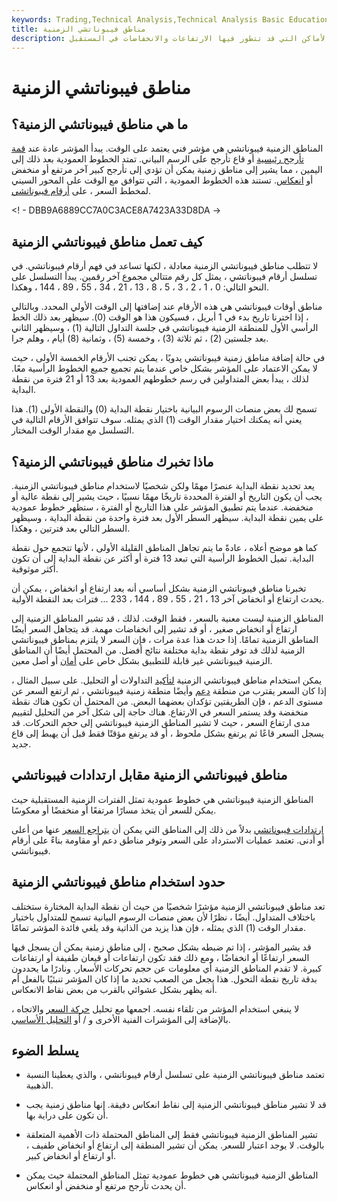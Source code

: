 ```yaml
---
keywords: Trading,Technical Analysis,Technical Analysis Basic Education
title: مناطق فيبوناتشي الزمنية
description: مناطق فيبوناتشي الزمنية هي مؤشر قائم على الوقت يستخدمه المتداولون لتحديد الأماكن التي قد تتطور فيها الارتفاعات والانخفاضات في المستقبل.
---
```


# مناطق فيبوناتشي الزمنية
## ما هي مناطق فيبوناتشي الزمنية؟

المناطق الزمنية فيبوناتشي هي مؤشر فني يعتمد على الوقت. يبدأ المؤشر عادة عند [قمة تأرجح رئيسية](/swinghigh) أو قاع تأرجح على الرسم البياني. تمتد الخطوط العمودية بعد ذلك إلى اليمين ، مما يشير إلى مناطق زمنية يمكن أن تؤدي إلى تأرجح كبير آخر مرتفع أو منخفض أو [انعكاس](/reversal). تستند هذه الخطوط العمودية ، التي تتوافق مع الوقت على المحور السيني لمخطط السعر ، على [أرقام فيبوناتشي](/fibonaccilines).

<! - DBB9A6889CC7A0C3ACE8A7423A33D8DA ->

## كيف تعمل مناطق فيبوناتشي الزمنية

لا تتطلب مناطق فيبوناتشي الزمنية معادلة ، لكنها تساعد في فهم أرقام فيبوناتشي. في تسلسل أرقام فيبوناتشي ، يمثل كل رقم متتالي مجموع آخر رقمين. يبدأ التسلسل على النحو التالي: 0 ، 1 ، 2 ، 3 ، 5 ، 8 ، 13 ، 21 ، 34 ، 55 ، 89 ، 144 ، وهكذا.

مناطق أوقات فيبوناتشي هي هذه الأرقام عند إضافتها إلى الوقت الأولي المحدد. وبالتالي ، إذا اخترنا تاريخ بدء في 1 أبريل ، فسيكون هذا هو الوقت (0). سيظهر بعد ذلك الخط الرأسي الأول للمنطقة الزمنية فيبوناتشي في جلسة التداول التالية (1) ، وسيظهر الثاني بعد جلستين (2) ، ثم ثلاثة (3) ، وخمسة (5) ، وثمانية (8) أيام ، وهلم جرا.

في حالة إضافة مناطق زمنية فيبوناتشي يدويًا ، يمكن تجنب الأرقام الخمسة الأولى ، حيث لا يمكن الاعتماد على المؤشر بشكل خاص عندما يتم تجميع جميع الخطوط الرأسية معًا. لذلك ، يبدأ بعض المتداولين في رسم خطوطهم العمودية بعد 13 أو 21 فترة من نقطة البداية.

تسمح لك بعض منصات الرسوم البيانية باختيار نقطة البداية (0) والنقطة الأولى (1). هذا يعني أنه يمكنك اختيار مقدار الوقت (1) الذي يمثله. سوف تتوافق الأرقام التالية في التسلسل مع مقدار الوقت المختار.

## ماذا تخبرك مناطق فيبوناتشي الزمنية؟

يعد تحديد نقطة البداية عنصرًا مهمًا ولكن شخصيًا لاستخدام مناطق فيبوناتشي الزمنية. يجب أن يكون التاريخ أو الفترة المحددة تاريخًا مهمًا نسبيًا ، حيث يشير إلى نقطة عالية أو منخفضة. عندما يتم تطبيق المؤشر على هذا التاريخ أو الفترة ، ستظهر خطوط عمودية على يمين نقطة البداية. سيظهر السطر الأول بعد فترة واحدة من نقطة البداية ، وسيظهر السطر التالي بعد فترتين ، وهكذا.

كما هو موضح أعلاه ، عادةً ما يتم تجاهل المناطق القليلة الأولى ، لأنها تتجمع حول نقطة البداية. تميل الخطوط الرأسية التي تبعد 13 فترة أو أكثر عن نقطة البداية إلى أن تكون أكثر موثوقية.

تخبرنا مناطق فيبوناتشي الزمنية بشكل أساسي أنه بعد ارتفاع أو انخفاض ، يمكن أن يحدث ارتفاع أو انخفاض آخر 13 ، 21 ، 55 ، 89 ، 144 ، 233 ... فترات بعد النقطة الأولية.

المناطق الزمنية ليست معنية بالسعر ، فقط الوقت. لذلك ، قد تشير المناطق الزمنية إلى ارتفاع أو انخفاض صغير ، أو قد تشير إلى انخفاضات مهمة. قد يتجاهل السعر أيضًا المناطق الزمنية تمامًا. إذا حدث هذا عدة مرات ، فإن السعر لا يلتزم بمناطق فيبوناتشي الزمنية لذلك قد توفر نقطة بداية مختلفة نتائج أفضل. من المحتمل أيضًا أن المناطق الزمنية فيبوناتشي غير قابلة للتطبيق بشكل خاص على [أمان](/security) أو أصل معين.

يمكن استخدام مناطق فيبوناتشي الزمنية [لتأكيد](/confirmation) التداولات أو التحليل. على سبيل المثال ، إذا كان السعر يقترب من منطقة [دعم](/support) وأيضًا منطقة زمنية فيبوناتشي ، ثم ارتفع السعر عن مستوى الدعم ، فإن الطريقتين تؤكدان بعضهما البعض. من المحتمل أن تكون هناك نقطة منخفضة وقد يستمر السعر في الارتفاع. هناك حاجة إلى شكل آخر من التحليل لتقييم مدى ارتفاع السعر ، حيث لا تشير المناطق الزمنية فيبوناتشي إلى حجم التحركات. قد يسجل السعر قاعًا ثم يرتفع بشكل ملحوظ ، أو قد يرتفع مؤقتًا فقط قبل أن يهبط إلى قاع جديد.

## مناطق فيبوناتشي الزمنية مقابل ارتدادات فيبوناتشي

المناطق الزمنية فيبوناتشي هي خطوط عمودية تمثل الفترات الزمنية المستقبلية حيث يمكن للسعر أن يتخذ مسارًا مرتفعًا أو منخفضًا أو معكوسًا.

[ارتدادات فيبوناتشي](/fibonacciretracement) بدلاً من ذلك إلى المناطق التي يمكن أن [يتراجع السعر](/pullback) عنها من أعلى أو أدنى. تعتمد عمليات الاسترداد على السعر وتوفر مناطق دعم أو مقاومة بناءً على أرقام فيبوناتشي.

## حدود استخدام مناطق فيبوناتشي الزمنية

تعد مناطق فيبوناتشي الزمنية مؤشرًا شخصيًا من حيث أن نقطة البداية المختارة ستختلف باختلاف المتداول. أيضًا ، نظرًا لأن بعض منصات الرسوم البيانية تسمح للمتداول باختيار مقدار الوقت (1) الذي يمثله ، فإن هذا يزيد من الذاتية وقد يلغي فائدة المؤشر تمامًا.

قد يشير المؤشر ، إذا تم ضبطه بشكل صحيح ، إلى مناطق زمنية يمكن أن يسجل فيها السعر ارتفاعًا أو انخفاضًا ، ومع ذلك فقد تكون ارتفاعات أو قيعان طفيفة أو ارتفاعات كبيرة. لا تقدم المناطق الزمنية أي معلومات عن حجم تحركات الأسعار. ونادرًا ما يحددون بدقة تاريخ نقطة التحول. هذا يجعل من الصعب تحديد ما إذا كان المؤشر تنبئيًا بالفعل أم أنه يظهر بشكل عشوائي بالقرب من بعض نقاط الانعكاس.

لا ينبغي استخدام المؤشر من تلقاء نفسه. اجمعها مع تحليل [حركة السعر](/price-action) والاتجاه ، بالإضافة إلى المؤشرات الفنية الأخرى و / أو [التحليل الأساسي](/fundamentalanalysis).

## يسلط الضوء

- تعتمد مناطق فيبوناتشي الزمنية على تسلسل أرقام فيبوناتشي ، والذي يعطينا النسبة الذهبية.

- قد لا تشير مناطق فيبوناتشي الزمنية إلى نقاط انعكاس دقيقة. إنها مناطق زمنية يجب أن تكون على دراية بها.

- تشير المناطق الزمنية فيبوناتشي فقط إلى المناطق المحتملة ذات الأهمية المتعلقة بالوقت. لا يوجد اعتبار للسعر. يمكن أن تشير المنطقة إلى ارتفاع أو انخفاض طفيف ، أو ارتفاع أو انخفاض كبير.

- المناطق الزمنية فيبوناتشي هي خطوط عمودية تمثل المناطق المحتملة حيث يمكن أن يحدث تأرجح مرتفع أو منخفض أو انعكاس.

